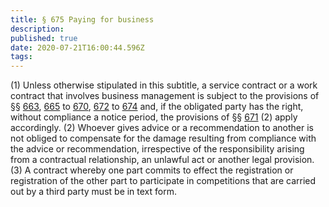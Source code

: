 ```yaml
---
title: § 675 Paying for business
description: 
published: true
date: 2020-07-21T16:00:44.596Z
tags: 
---
```


(1) Unless otherwise stipulated in this subtitle, a service contract or a work contract that involves business management is subject to the provisions of §§ [663](/laws_and_regulations/BGB/663), [665](/laws_and_regulations/BGB/665) to [670](/laws_and_regulations/BGB/670), [672](/laws_and_regulations/BGB/672) to [674](/laws_and_regulations/BGB/674) and, if the obligated party has the right, without compliance a notice period, the provisions of §§ [671](/laws_and_regulations/BGB/671) (2) apply accordingly.
(2) Whoever gives advice or a recommendation to another is not obliged to compensate for the damage resulting from compliance with the advice or recommendation, irrespective of the responsibility arising from a contractual relationship, an unlawful act or another legal provision.
(3) A contract whereby one part commits to effect the registration or registration of the other part to participate in competitions that are carried out by a third party must be in text form.
